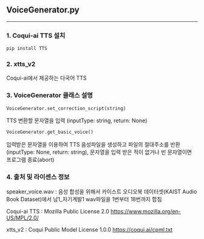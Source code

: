 ## VoiceGenerator.py

--------

### 1. Coqui-ai TTS 설치

```cmd
pip install TTS
```

### 2. xtts_v2

Coqui-ai에서 제공하는 다국어 TTS

### 3. VoiceGenerator 클래스 설명

```python
VoiceGenerator.set_correction_script(string)
```

TTS 변환할 문자열을 입력 (inputType: string, return: None)

```python
VoiceGenerator.get_basic_voice()
```

입력받은 문자열을 이용하여 TTS 음성파일을 생성하고 파일의 절대주소를 반환 (inputType: None, return: string), 
문자열을 입력 받은 적이 없거나 빈 문자열이면 프로그램 종료(abort)

### 4. 출처 및 라이센스 정보

speaker_voice.wav : 음성 합성을 위해서 카이스트 오디오북 데이터셋(KAIST Audio Book Dataset)에서 남1_자기계발1 wav파일을 1번부터 18번까지 합침

Coqui-ai TTS : Mozilla Public License 2.0 <https://www.mozilla.org/en-US/MPL/2.0/>

xtts_v2 : Coqui Public Model License 1.0.0 <https://coqui.ai/cpml.txt>

